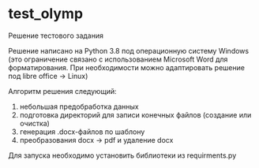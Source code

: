 # test_olymp

Решение тестового задания

Решение написано на Python 3.8 под операционную систему Windows
(это ограничение связано с использованием Microsoft Word для форматирования. При необходимости можно адаптировать решение под libre office -> Linux)

Алгоритм решения следующий:

1) небольшая предобработка данных
2) подготовка директорий для записи конечных файлов (создание или очистка)
3) генерация .docx-файлов по шаблону
4) преобразования docx -> pdf и удаление docx

Для запуска необходимо установить библиотеки из requirments.py
